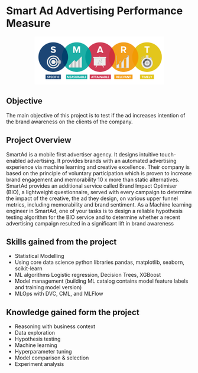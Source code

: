 # Smart Ad Advertising Performance Measure 
<p align="center">
  <img src="dataOLD/SMART-MARKETING-visual.png" width="350" alt="smart">
</p>

## Objective 
The main objective of this project is to test if the ad increases intention of the brand awareness on the clients of the company. 
## Project Overview
SmartAd is a mobile first advertiser agency. It designs intuitive touch-enabled advertising. It provides brands with an automated advertising experience via machine learning and creative excellence. Their company is based on the principle of voluntary participation which is proven to increase brand engagement and memorability 10 x more than static alternatives. SmartAd provides an additional service called Brand Impact Optimiser (BIO), a lightweight questionnaire, served with every campaign to determine the impact of the creative, the ad they design, on various upper funnel metrics, including memorability and brand sentiment. As a Machine learning engineer in SmartAd, one of your tasks is to design a reliable hypothesis testing algorithm for the BIO service and to determine whether a recent advertising campaign resulted in a significant lift in brand awareness
## Skills gained from the project
- Statistical Modelling
- Using core data science python libraries pandas, matplotlib, seaborn, scikit-learn 
- ML algorithms Logistic regression, Decision Trees, XGBoost
- Model management (building ML catalog contains model feature labels and training model version)
- MLOps  with DVC, CML, and MLFlow
## Knowledge gained form the project 
- Reasoning with business context
- Data exploration
- Hypothesis testing
- Machine learning 
- Hyperparameter tuning
- Model comparison & selection
- Experiment analysis
